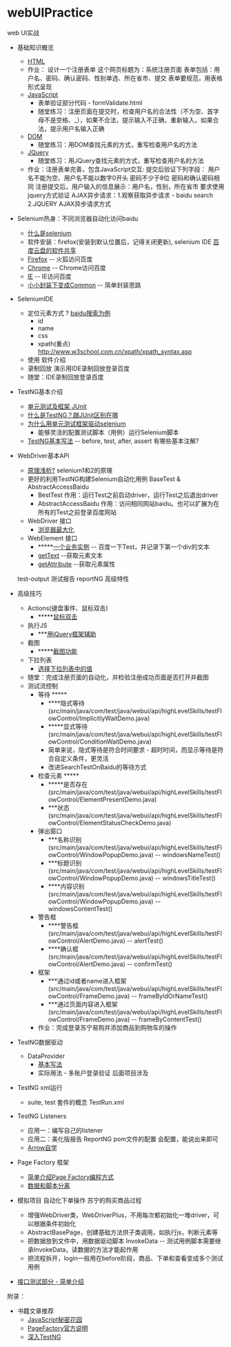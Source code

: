# webUIPractice
web UI实战

- 基础知识概览
    - [HTML](https://github.com/vagabond1-1983/blog/issues/39)
    - 作业： 设计一个注册表单
          这个网页标题为：系统注册页面
          表单包括：用户名、密码、确认密码、性别单选、所在省市、提交
          表单要规范，用表格形式呈现
    - [JavaScript](https://github.com/vagabond1-1983/blog/issues/40)
        - 表单验证部分代码 - formValidate.html
        - 随堂练习：注册页面在提交时，检查用户名的合法性（不为空、首字母不是空格、_），如果不合法，提示输入不正确，重新输入，如果合法，提示用户名输入正确
    - [DOM](https://github.com/vagabond1-1983/blog/issues/41)
        - 随堂练习：用DOM查找元素的方式，重写检查用户名的方法
    - [JQuery](https://github.com/vagabond1-1983/blog/issues/42)
        - 随堂练习：用JQuery查找元素的方式，重写检查用户名的方法
    - 作业：注册表单完善，包含JavaScript交互:
        提交后验证下列字段：
        用户名不能为空、用户名不能以数字0开头
        密码不少于8位
        密码和确认密码相同
        注册提交后，用户输入的信息展示：用户名，性别，所在省市
        要求使用jquery方式验证
    AJAX异步请求：1.观察获取异步请求 - baidu search 2.JQUERY AJAX异步请求方式
- Selenium热身：不同浏览器自动化访问baidu
    - [什么是selenium](https://www.ibm.com/developerworks/cn/web/wa-selenium2/)
    - 软件安装：firefox(安装到默认位置后，记得关闭更新), selenium IDE [百度云盘的软件共享](http://yun.baidu.com/pcloud/album/info?uk=1913063318&album_id=2794016679837573555)
    - [Firefox](src/main/java/com/test/java/webui/accessBaiduDemo/FirefoxAccessBaidu.java) -- 火狐访问百度
    - [Chrome](src/main/java/com/test/java/webui/accessBaiduDemo/ChromeAccessBaidu.java) -- Chrome访问百度
    - [IE](src/main/java/com/test/java/webui/accessBaiduDemo/IEAccessBaidu.java) -- IE访问百度
    - [小小封装下变成Common](src/main/java/com/test/java/webui/accessBaiduDemo/CommonAccessBaidu.java) -- 简单封装思路
- SeleniumIDE
    - 定位元素方式 ?  [baidu搜索为例](src/main/java/com/test/java/webui/seleniumIDE定位元素/seleniumIDE定位元素.md)
        - id
        - name
        - css
        - xpath(重点)  http://www.w3school.com.cn/xpath/xpath_syntax.asp
    - 使用 软件介绍
    - 录制回放  演示用IDE录制回放登录百度
    - 随堂：IDE录制回放登录百度
- TestNG基本介绍
    - [单元测试及框架 JUnit](src/main/java/com/test/java/unit/junit/AddFunctionServiceTest.java)
    - [什么是TestNG？跟JUnit区别在哪](https://github.com/vagabond1-1983/webUIPractice/issues/6)
    - [为什么用单元测试框架驱动selenium](https://github.com/vagabond1-1983/webUIPractice/issues/9)
        - 能够灵活的配置测试脚本（用例）运行Selenium脚本
    - [TestNG基本写法](src/main/java/com/test/java/testng/BasicDemo.java) -- before, test, after, assert
    有哪些基本注解?
- WebDriver基本API
    - [原理浅析?](https://github.com/vagabond1-1983/webUIPractice/issues/7) selenium1和2的原理
    - 更好的利用TestNG构建Selenium自动化用例  BaseTest & AbstractAccessBaidu
        - BestTest 作用：运行Test之前启动driver，运行Test之后退出driver
        - AbstractAccessBaidu 作用：访问相同网站baidu。也可以扩展为在所有的Test之前登录百度网站
    - WebDriver 接口
        - [浏览器最大化](src/main/java/com/test/java/webui/api/driver/MaximumBrowser.java)
    - WebElement 接口
        - *****[一个业务实例](src/main/java/com/test/java/webui/api/element/SearchTestOnBaidu.java) -- 百度一下Test，并记录下第一个div的文本
        - [getText](src/main/java/com/test/java/webui/api/element/GetTextTest.java) --获取元素文本
        - [getAttribute](src/main/java/com/test/java/webui/api/element/GetAttrubuteTest.java) --获取元素属性

    test-output 测试报告  reportNG 高级特性
- 高级技巧
    - Actions(键盘事件、鼠标双击)
        - *****[鼠标双击](src/main/java/com/test/java/webui/api/highLevelSkills/actions/ActionsDemo)
    - 执行JS
        - ***[用jQuery框架辅助](src/main/java/com/test/java/webui/api/highLevelSkills/jsExecutor/SelectElement.java)
    - 截图
        - *****[截图功能](src/main/java/com/test/java/webui/api/screenshot/highLevelSkills/TakesScreenshotTest.java)
    - 下拉列表
        - [选择下拉列表中的值](src/main/java/com/test/java/webui/api/highLevelSkills/select/SelectDemo.java)
    - 随堂：完成注册页面的自动化，并检验注册成功页面是否打开并截图
    - 测试流控制
        - 等待 *****
            - ****隐式等待(src/main/java/com/test/java/webui/api/highLevelSkills/testFlowControl/ImplicitlyWaitDemo.java)
            - *****显式等待(src/main/java/com/test/java/webui/api/highLevelSkills/testFlowControl/ConditionWaitDemo.java)
            - 简单来说，隐式等待是符合时间要求 - 超时时间，而显示等待是符合自定义条件，更灵活
            - 改进SearchTestOnBaidu的等待方式
        - 检查元素 *****
            - *****是否存在(src/main/java/com/test/java/webui/api/highLevelSkills/testFlowControl/ElementPresentDemo.java)
            - ***状态(src/main/java/com/test/java/webui/api/highLevelSkills/testFlowControl/ElementStatusCheckDemo.java)
        - 弹出窗口
            - ***名称识别(src/main/java/com/test/java/webui/api/highLevelSkills/testFlowControl/WindowPopupDemo.java) -- windowsNameTest()
            - ***标题识别(src/main/java/com/test/java/webui/api/highLevelSkills/testFlowControl/WindowPopupDemo.java) -- windowsTitleTest()
            - ****内容识别(src/main/java/com/test/java/webui/api/highLevelSkills/testFlowControl/WindowPopupDemo.java) -- windowsContentTest()
        - 警告框
            - ****警告框(src/main/java/com/test/java/webui/api/highLevelSkills/testFlowControl/AlertDemo.java) -- alertTest()
            - ****确认框(src/main/java/com/test/java/webui/api/highLevelSkills/testFlowControl/AlertDemo.java) -- confirmTest()
        - 框架
            - ***通过id或者name进入框架(src/main/java/com/test/java/webui/api/highLevelSkills/testFlowControl/FrameDemo.java) -- frameByIdOrNameTest()
            - ***通过页面内容进入框架(src/main/java/com/test/java/webui/api/highLevelSkills/testFlowControl/FrameDemo.java) -- frameByContentTest()
        - 作业：完成登录苏宁易购并添加商品到购物车的操作
- TestNG数据驱动
    - DataProvider
        - [基本写法](src/main/java/com/test/java/unit/testng/DataProviderDemo.java)
        - 实际用法 - 多账户登录验证 后面项目涉及
- TestNG xml运行
    - suite, test 套件的概念 TestRun.xml
- TestNG Listeners
    - 应用一：编写自己的listener
    - 应用二：美化版报告 ReportNG pom文件的配置  会配置，能说出来即可
    - [Arrow自学](https://github.com/NetEase/arrow)
- Page Factory 框架
    - [简单介绍Page Factory编程方式](src/main/java/com/test/java/webui/PageFactory/DriveLoginWithSimplePOM.java)
    - [数据和脚本分离](src/main/java/com/test/java/webui/PageFactory/LoginDrive.java)
- 模拟项目 自动化下单操作 苏宁的购买商品过程
    - 增强WebDriver类，WebDriverPlus，不用每次都初始化一堆driver，可以根据条件初始化
    - AbstractBasePage，创建基础方法供子类调用，如执行js，判断元素等
    - 把数据放到文件中，用数据驱动脚本  InvokeData -- 测试用例脚本需要继承InvokeData，读数据的方法才能起作用
    - 把流程拆开，login一般用在before阶段，商品、下单和查看变成多个测试用例


- [接口测试部分 - 简单介绍](接口测试.md)

附录：
- 书籍文章推荐
    - [JavaScript秘密花园](http://bonsaiden.github.io/JavaScript-Garden/zh/)
    - [PageFactory官方说明](https://github.com/SeleniumHQ/selenium/wiki/PageFactory)
    - [深入TestNG](http://www.shenyanchao.cn/blog/2013/06/05/deep-in-testng/)